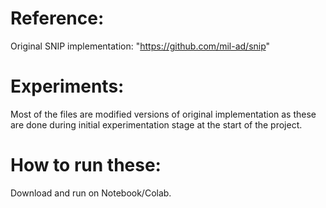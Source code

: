 # Reference:
Original SNIP implementation: "https://github.com/mil-ad/snip"

# Experiments:
Most of the files are modified versions of original implementation as these are done during initial experimentation stage at the start of the project.

# How to run these:
Download and run on Notebook/Colab. 
